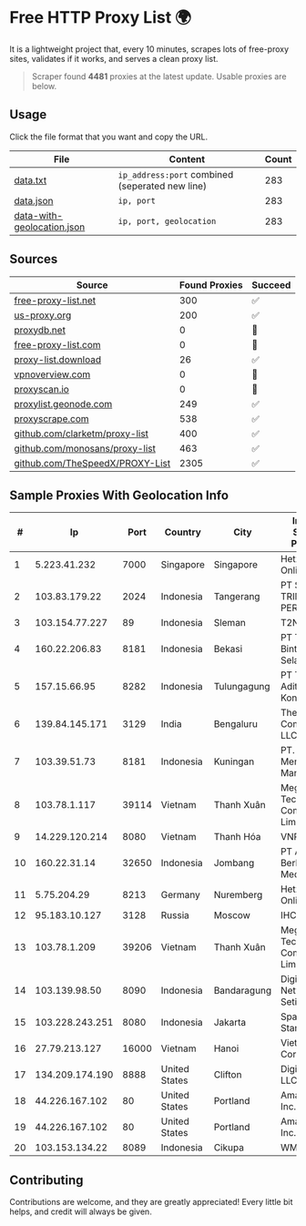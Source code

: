 
# Free HTTP Proxy List 🌍

It is a lightweight project that, every 10 minutes, scrapes lots of free-proxy sites, validates if it works, and serves a clean proxy list.


> Scraper found **4481** proxies at the latest update. Usable proxies are below.

## Usage

Click the file format that you want and copy the URL.


|File|Content|Count|
|----|-------|-----|
|[data.txt](https://raw.githubusercontent.com/themiralay/Proxy-List-World/master/data.txt)|`ip_address:port` combined (seperated new line)|283|
|[data.json](https://raw.githubusercontent.com/themiralay/Proxy-List-World/master/data.json)|`ip, port`|283|
|[data-with-geolocation.json](https://raw.githubusercontent.com/themiralay/Proxy-List-World/master/data-with-geolocation.json)|`ip, port, geolocation`|283|

## Sources

|Source|Found Proxies|Succeed|
|------|-------------|-------|
|[free-proxy-list.net](https://free-proxy-list.net)|300|✅|
|[us-proxy.org](https://www.us-proxy.org)|200|✅|
|[proxydb.net](http://proxydb.net)|0|🚫|
|[free-proxy-list.com](https://free-proxy-list.com/?page=&port=&type%5B%5D=http&type%5B%5D=https&up_time=0&search=Search)|0|🚫|
|[proxy-list.download](https://www.proxy-list.download/HTTP)|26|✅|
|[vpnoverview.com](https://vpnoverview.com/privacy/anonymous-browsing/free-proxy-servers)|0|🚫|
|[proxyscan.io](https://www.proxyscan.io)|0|🚫|
|[proxylist.geonode.com](https://proxylist.geonode.com/api/proxy-list?limit=300&page=1&sort_by=lastChecked&sort_type=desc&protocols=http,https)|249|✅|
|[proxyscrape.com](https://api.proxyscrape.com/v2/?request=displayproxies&protocol=http&timeout=10000&country=all&ssl=all&anonymity=all)|538|✅|
|[github.com/clarketm/proxy-list](https://raw.githubusercontent.com/clarketm/proxy-list/master/proxy-list-raw.txt)|400|✅|
|[github.com/monosans/proxy-list](https://raw.githubusercontent.com/monosans/proxy-list/main/proxies/http.txt)|463|✅|
|[github.com/TheSpeedX/PROXY-List](https://raw.githubusercontent.com/TheSpeedX/PROXY-List/master/http.txt)|2305|✅|


## Sample Proxies With Geolocation Info

|#|Ip|Port|Country|City|Internet Service Provider|
|-|--|----|-------|----|-------------------------|
|1|5.223.41.232|7000|Singapore|Singapore|Hetzner Online GmbH|
|2|103.83.179.22|2024|Indonesia|Tangerang|PT SOLUSI TRIMEGAH PERSADA|
|3|103.154.77.227|89|Indonesia|Sleman|T2NET|
|4|160.22.206.83|8181|Indonesia|Bekasi|PT Teradata Bintang Selaras|
|5|157.15.66.95|8282|Indonesia|Tulungagung|PT Trimitra Aditama Koneksindo|
|6|139.84.145.171|3129|India|Bengaluru|The Constant Company, LLC|
|7|103.39.51.73|8181|Indonesia|Kuningan|PT. Mega Mentari Mandiri|
|8|103.78.1.117|39114|Vietnam|Thanh Xuân|Megacore Technology Company Limited|
|9|14.229.120.214|8080|Vietnam|Thanh Hóa|VNPT|
|10|160.22.31.14|32650|Indonesia|Jombang|PT Aufa Berkah Media|
|11|5.75.204.29|8213|Germany|Nuremberg|Hetzner Online GmbH|
|12|95.183.10.127|3128|Russia|Moscow|IHC|
|13|103.78.1.209|39206|Vietnam|Thanh Xuân|Megacore Technology Company Limited|
|14|103.139.98.50|8090|Indonesia|Bandaragung|Digital Network Setiawan|
|15|103.228.243.251|8080|Indonesia|Jakarta|SpaceX Starlink|
|16|27.79.213.127|16000|Vietnam|Hanoi|Viettel Corporation|
|17|134.209.174.190|8888|United States|Clifton|DigitalOcean, LLC|
|18|44.226.167.102|80|United States|Portland|Amazon.com, Inc.|
|19|44.226.167.102|80|United States|Portland|Amazon.com, Inc.|
|20|103.153.134.22|8089|Indonesia|Cikupa|WMINET|



## Contributing

Contributions are welcome, and they are greatly appreciated! Every
little bit helps, and credit will always be given.

